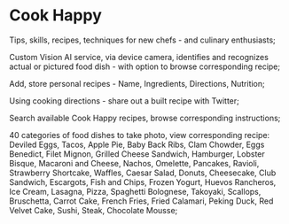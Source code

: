 # Cook Happy
Tips, skills, recipes, techniques for new chefs - and culinary enthusiasts;

Custom Vision AI service, via device camera, identifies and recognizes actual or pictured food dish - with option to browse corresponding recipe;

Add, store personal recipes - Name, Ingredients, Directions, Nutrition;

Using cooking directions - share out a built recipe with Twitter;

Search available Cook Happy recipes, browse corresponding instructions;

40 categories of food dishes to take photo, view corresponding recipe: Deviled Eggs, Tacos, Apple Pie, Baby Back Ribs, Clam Chowder, Eggs Benedict, Filet Mignon, Grilled Cheese Sandwich, Hamburger, Lobster Bisque, Macaroni and Cheese, Nachos, Omelette, Pancakes, Ravioli, Strawberry Shortcake, Waffles, Caesar Salad, Donuts, Cheesecake, Club Sandwich, Escargots, Fish and Chips, Frozen Yogurt, Huevos Rancheros, Ice Cream, Lasagna, Pizza, Spaghetti Bolognese, Takoyaki, Scallops, Bruschetta, Carrot Cake, French Fries, Fried Calamari, Peking Duck, Red Velvet Cake, Sushi, Steak, Chocolate Mousse;
